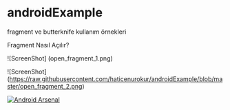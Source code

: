 # androidExample
fragment ve butterknife kullanım örnekleri


Fragment Nasıl Açılır?

![ScreenShot] (open_fragment_1.png)

![ScreenShot] (https://raw.githubusercontent.com/haticenurokur/androidExample/blob/master/open_fragment_2.png)

[![Android Arsenal]( https://raw.githubusercontent.com/haticenurokur/androidExample/blob/master/open_fragment_2.png )]( https://android-arsenal.com/details/1/6876 )
